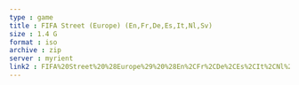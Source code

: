 ```yaml
---
type : game
title : FIFA Street (Europe) (En,Fr,De,Es,It,Nl,Sv)
size : 1.4 G
format : iso
archive : zip
server : myrient
link2 : FIFA%20Street%20%28Europe%29%20%28En%2CFr%2CDe%2CEs%2CIt%2CNl%2CSv%29
---
```

